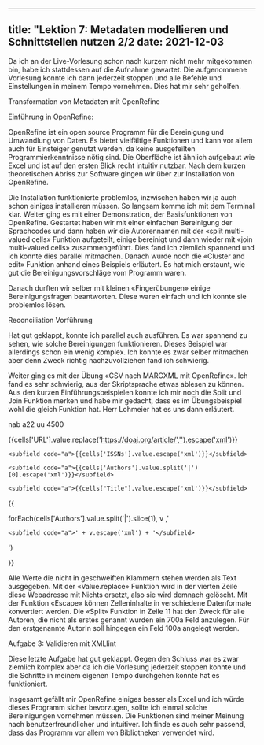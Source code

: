  ---
title: "Lektion 7: Metadaten modellieren und Schnittstellen nutzen 2/2
date: 2021-12-03
---

 Da ich an der Live-Vorlesung schon nach kurzem nicht mehr mitgekommen bin, habe ich stattdessen auf die Aufnahme gewartet. Die aufgenommene Vorlesung konnte ich dann jederzeit stoppen und alle Befehle und Einstellungen in meinem Tempo vornehmen. Dies hat mir sehr geholfen.

Transformation von Metadaten mit OpenRefine

Einführung in OpenRefine:

OpenRefine ist ein open source Programm für die Bereinigung und Umwandlung von Daten. Es bietet vielfältige Funktionen und kann vor allem auch für Einsteiger genutzt werden, da keine ausgefeilten Programmierkenntnisse nötig sind. Die Oberfläche ist ähnlich aufgebaut wie Excel und ist auf den ersten Blick recht intuitiv nutzbar. Nach dem kurzen theoretischen Abriss zur Software gingen wir über zur Installation von OpenRefine.

Die Installation funktionierte problemlos, inzwischen haben wir ja auch schon einiges installieren müssen. So langsam komme ich mit dem Terminal klar. Weiter ging es mit einer Demonstration, der Basisfunktionen von OpenRefine. Gestartet haben wir mit einer einfachen Bereinigung der Sprachcodes und dann haben wir die Autorennamen mit der «split multi-valued cells» Funktion aufgeteilt, einige bereinigt und dann wieder mit «join multi-valued cells» zusammengeführt. Dies fand ich ziemlich spannend und ich konnte dies parallel mitmachen. Danach wurde noch die «Cluster and edit» Funktion anhand eines Beispiels erläutert. Es hat mich erstaunt, wie gut die Bereinigungsvorschläge vom Programm waren.

Danach durften wir selber mit kleinen «Fingerübungen» einige Bereinigungsfragen beantworten. Diese waren einfach und ich konnte sie problemlos lösen.

Reconciliation Vorführung

Hat gut geklappt, konnte ich parallel auch ausführen. Es war spannend zu sehen, wie solche Bereinigungen funktionieren. Dieses Beispiel war allerdings schon ein wenig komplex. Ich konnte es zwar selber mitmachen aber denn Zweck richtig nachzuvollziehen fand ich schwierig.

Weiter ging es mit der Übung «CSV nach MARCXML mit OpenRefine». Ich fand es sehr schwierig, aus der Skriptsprache etwas ablesen zu können. Aus den kurzen Einführungsbeispielen konnte ich mir noch die Split und Join Funktion merken und habe mir gedacht, dass es im Übungsbeispiel wohl die gleich Funktion hat. Herr Lohmeier hat es uns dann erläutert.



<record>

<leader>     nab a22     uu 4500</leader>

<controlfield tag="001">{{cells['URL'].value.replace('https://doaj.org/article/','').escape('xml')}}</controlfield>

<datafield tag="022" ind1=" " ind2=" ">

    <subfield code="a">{{cells['ISSNs'].value.escape('xml')}}</subfield>

</datafield>

<datafield tag="100" ind1="0" ind2=" ">

    <subfield code="a">{{cells['Authors'].value.split('|')[0].escape('xml')}}</subfield>

</datafield>

<datafield tag="245" ind1="0" ind2="0">

    <subfield code="a">{{cells["Title"].value.escape('xml')}}</subfield>

</datafield>{{

forEach(cells['Authors'].value.split('|').slice(1), v ,'

<datafield tag="700" ind1="0" ind2=" ">

    <subfield code="a">' + v.escape('xml') + '</subfield>

</datafield>')

}}

</record>




Alle Werte die nicht in geschweiften Klammern stehen werden als Text ausgegeben. Mit der «Value.replace» Funktion wird in der vierten Zeile diese Webadresse mit Nichts ersetzt, also sie wird demnach gelöscht. Mit der Funktion «Escape» können Zelleninhalte in verschiedene Datenformate konvertiert werden. Die «Split» Funktion in Zeile 11 hat den Zweck für alle Autoren, die nicht als erstes genannt wurden ein 700a Feld anzulegen. Für den erstgenannte AutorIn soll hingegen ein Feld 100a angelegt werden.



Aufgabe 3: Validieren mit XMLlint

Diese letzte Aufgabe hat gut geklappt. Gegen den Schluss war es zwar ziemlich komplex aber da ich die Vorlesung jederzeit stoppen konnte und die Schritte in meinem eigenen Tempo durchgehen konnte hat es funktioniert.

Insgesamt gefällt mir OpenRefine einiges besser als Excel und ich würde dieses Programm sicher bevorzugen, sollte ich einmal solche Bereinigungen vornehmen müssen. Die Funktionen sind  meiner Meinung nach benutzerfreundlicher und intuitiver. Ich finde es auch sehr passend, dass das Programm vor allem von Bibliotheken verwendet wird.
